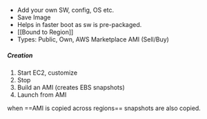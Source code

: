 - Add your own SW, config, OS etc. 
- Save Image 
- Helps in faster boot as sw is pre-packaged.
- [[Bound to Region]] 
- Types: Public, Own, AWS Marketplace AMI (Sell/Buy)

##### Creation
1. Start EC2, customize 
2. Stop
3. Build an AMI (creates EBS snapshots)
4. Launch from AMI

when ==AMI is copied across regions== snapshots are also copied.